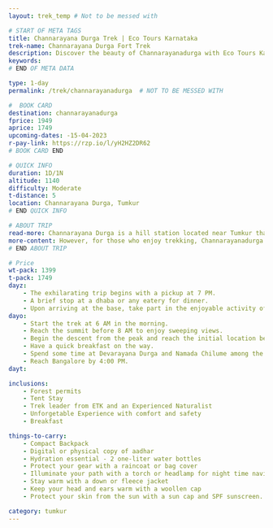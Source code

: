 ```yaml
---
layout: trek_temp # Not to be messed with

# START OF META TAGS
title: Channarayana Durga Trek | Eco Tours Karnataka
trek-name: Channarayana Durga Fort Trek
description: Discover the beauty of Channarayanadurga with Eco Tours Karnataka. This trek is the perfect way to escape the hustle and bustle of city life and immerse yourself in nature. Book now and experience the adventure!
keywords: 
# END OF META DATA

type: 1-day
permalink: /trek/channarayanadurga  # NOT TO BE MESSED WITH

#  BOOK CARD
destination: channarayanadurga
fprice: 1949
aprice: 1749
upcoming-dates: -15-04-2023
r-pay-link: https://rzp.io/l/yH2HZ2DR62
# BOOK CARD END

# QUICK INFO
duration: 1D/1N
altitude: 1140
difficulty: Moderate
t-distance: 5
location: Channarayana Durga, Tumkur
# END QUICK INFO

# ABOUT TRIP
read-more: Channarayana Durga is a hill station located near Tumkur that offers excellent opportunities for trekking and rock climbing. It stands at a height of approximately 1,188 meters and is an ideal destination for those who are interested in exploring forts or uncovering hidden treasures. The hill fort was originally constructed by the Kings of Madhugiri and was later taken over by the Marathas. It was a hotly contested area between the Marathas and the Mysore Wodeyars until the end of the Third Mysore War. Despite many attempts by locals and travelers to find any lost treasures, none have been successful.
more-content: However, for those who enjoy trekking, Channarayanadurga offers a unique challenge. The trek is considered to be of moderate difficulty and begins from a small village located at the base of the hill. The initial climb is steep and lacks any tree cover, making it a strenuous task. Despite the lack of treasure, the hill's rugged terrain offers an equally fulfilling experience for trekkers who are eager to take on the challenge.
# END ABOUT TRIP

# Price
wt-pack: 1399
t-pack: 1749
dayz:
    - The exhilarating trip begins with a pickup at 7 PM.
    - A brief stop at a dhaba or any eatery for dinner.
    - Upon arriving at the base, take part in the enjoyable activity of setting up tents and then rest for the night in your respective tents.
dayo: 
    - Start the trek at 6 AM in the morning.
    - Reach the summit before 8 AM to enjoy sweeping views.
    - Begin the descent from the peak and reach the initial location before 10:00 AM.
    - Have a quick breakfast on the way.
    - Spend some time at Devarayana Durga and Namada Chilume among the deers.
    - Reach Bangalore by 4:00 PM.
dayt: 

inclusions:
    - Forest permits
    - Tent Stay
    - Trek leader from ETK and an Experienced Naturalist
    - Unforgetable Experience with comfort and safety
    - Breakfast

things-to-carry: 
    - Compact Backpack
    - Digital or physical copy of aadhar
    - Hydration essential - 2 one-liter water bottles
    - Protect your gear with a raincoat or bag cover
    - Illuminate your path with a torch or headlamp for night time navigation
    - Stay warm with a down or fleece jacket
    - Keep your head and ears warm with a woollen cap
    - Protect your skin from the sun with a sun cap and SPF sunscreen.

category: tumkur
---
```

